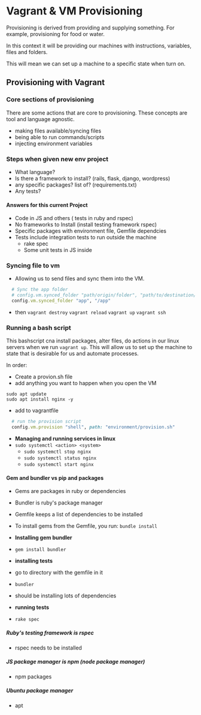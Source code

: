 # Vagrant & VM Provisioning

Provisioning is derived from providing and supplying something. For example, provisioning for food or water.

In this context it will be providing our machines with instructions, variables, files and folders.

This will mean we can set up a machine to a specific state when turn on.

## Provisioning with Vagrant
### Core sections of provisioning
There are some actions that are core to provisioning. These concepts are tool and language agnostic.
- making files available/syncing files
- being able to run commands/scripts
- injecting environment variables

### Steps when  given new env project
- What language?
- Is there a framework to install? (rails, flask, django, wordpress)
- any specific packages? list of? (requirements.txt)
- Any tests?
#### Answers for this current Project
- Code in JS and others ( tests in ruby and rspec)
- No frameworks to Install (install testing framework rspec)
- Specific packages with environment file, Gemfile dependcies
- Tests include integration tests to run outside the machine
  - rake spec
  - Some unit tests in JS inside

### Syncing file to vm
- Allowing us to send files and sync them into the VM.
```ruby
  # Sync the app folder
  # config.vm.synced_folder "path/origin/folder", "path/to/destination/folder"
  config.vm.synced_folder "app", "/app"
```
- then `vagrant destroy` `vagrant reload` `vagrant up` `vagrant ssh`

### Running a bash script
This bashscript cna install packages, alter files, do actions in our linux servers when we run `vagrant up`.
This will allow us to set up the machine to state that is desirable for us and automate processes.

In order:
- Create a provion.sh file
- add anything you want to happen when you open the VM
```
sudo apt update
sudo apt install nginx -y
```
- add to vagrantfile
```ruby 
  # run the provision script
  config.vm.provision "shell", path: "environment/provision.sh"
```

- **Managing and running services in linux**
- ```sudo systemctl <action> <system>```
  - `sudo systemctl stop nginx` 
  - `sudo systemctl status nginx` 
  - `sudo systemctl start nginx`

#### Gem and bundler vs pip and packages
- Gems are packages in ruby or dependencies
- Bundler is ruby's package manager
- Gemfile keeps a list of dependencies to be installed
- To install gems from the Gemfile, you run:
`bundle install`

- **Installing gem bundler**
- `gem install bundler`
- **installing tests**
- go to directory with the gemfile in it
- `bundler`
- should be installing lots of dependencies
- **running tests**
- `rake spec`

##### Ruby's testing framework is rspec
- rspec needs to be installed

##### JS package manager is npm (node package manager)
- npm packages

##### Ubuntu package manager
- apt
